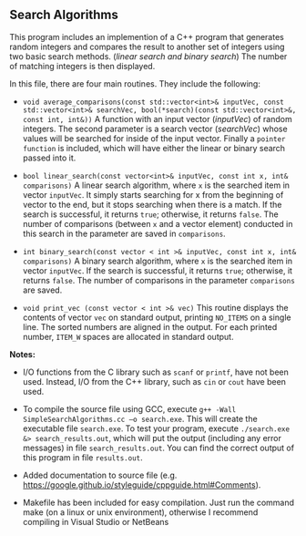 <h2>Search Algorithms</h2>

This program includes an implemention of a C++ program that generates random integers and compares the result to another set of integers using two basic search methods. (*linear search and binary search*) The number of matching integers is then displayed.
 
In this file, there are four main routines. They include the following:

* `void average_comparisons(const std::vector<int>& inputVec, const std::vector<int>& searchVec, bool(*search)(const std::vector<int>&, const int, int&))` A function with an input vector (*inputVec*) of random integers. The second parameter is a search vector (*searchVec*) whose values will be searched for inside of the input vector. Finally a `pointer function` is included, which will have either the linear or binary search passed into it.

* `bool linear_search(const vector<int>& inputVec, const int x, int& comparisons)`  A linear search algorithm, where `x` is the searched item in vector `inputVec`. It simply starts searching for x from the beginning of vector to the end, but it stops searching when there is a match. If the search is successful, it returns `true`; otherwise, it returns `false`. The number of comparisons (between `x` and a vector element) conducted in this search in the parameter are saved in `comparisons`.

* `int binary_search(const vector < int >& inputVec, const int x, int& comparisons)` A binary search algorithm, where `x` is the searched item in vector `inputVec`. If the search is successful, it returns `true`; otherwise, it returns `false`. The number of comparisons in the parameter `comparisons` are saved.

* `void print_vec (const vector < int >& vec)` This routine displays the contents of vector `vec` on standard output, printing `NO_ITEMS` on a single line. The sorted numbers are aligned in the output. For each printed number, `ITEM_W` spaces are allocated in standard output.

**Notes:**
 
* I/O functions from the C library such as `scanf` or `printf`, have not been used. Instead, I/O from the C++ library, such as `cin` or `cout` have been used.

* To compile the source file using GCC, execute `g++ -Wall SimpleSearchAlgorithms.cc –o search.exe`.  This will create the executable file `search.exe`. To test your program, execute `./search.exe &> search_results.out`, which will put the output (including any error messages) in file `search_results.out`. You can find the correct output of this program in file `results.out`.

* Added documentation to source file (e.g. https://google.github.io/styleguide/cppguide.html#Comments).

* Makefile has been included for easy compilation. Just run the command make (on a linux or unix environment), otherwise I recommend compiling in Visual Studio or NetBeans
